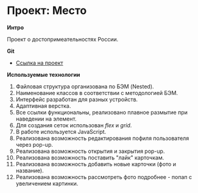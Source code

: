 # Проект: Место

**Интро**

Проект о достопримеательностях России.

**Git**

* [Ссылка на проект](https://sir-alexzhuk.github.io/mesto/index.html)

**Используемые технологии**

1. Файловая структура организована по БЭМ (Nested).
2. Наименование классов в соответствии с методологией БЭМ.
3. Интерфейс разработан для разных устройств.
4. Адаптивная верстка.
5. Все ссылки функциональны, реализовано плавное размытие при наведении на элемент.
6. Для создания сеток использован *flex* и *grid*.
7. В работе используется JavaScript.
8. Реализована возможность редактирования пофиля пользователя через pop-up.
9. Реализована возможность открытия и закрытия pop-up.
10. Реализована возможность поставить "лайк" карточкам.
11. Реализована возможность добавить новые карточки (фото и название).
12. Реализована возможность рассмотреть фото подробнее - попап с увеличением картинки.
